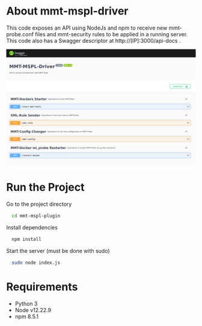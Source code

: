 # About mmt-mspl-driver
This code exposes an API using NodeJs and npm to receive new mmt-probe.conf files and mmt-security rules to be applied in a running server. This code also has a Swagger descriptor at http://[IP]:3000/api-docs .

<img src="../imgs/swagger.png"/>

# Run the Project

Go to the project directory

```bash
  cd mmt-mspl-plugin
```

Install dependencies

```bash
  npm install
```

Start the server (must be done with sudo)

```bash
  sudo node index.js
```

# Requirements
 - Python 3
 - Node v12.22.9
 - npm 8.5.1
